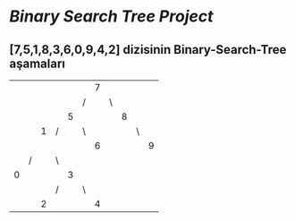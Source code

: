 # ***Binary Search Tree Project***

## [7,5,1,8,3,6,0,9,4,2] dizisinin Binary-Search-Tree aşamaları
|  |  |  |  |  |  |  |  |  |  |  |
|--|--|- |- |- |- |- |- |- |- |- |
|  |  |  |  |  |  | 7|  |  |  |  |  
|  |  |  |  |  | /|  |\ |  |  |  | 
|  |  |  |  | 5|  |  |  |8 |  |  | 
|  |  | 1| /|  |\ |  |  |  |\ |  | 
|  |  |  |  |  |  |6 |  |  |  | 9|
|  | /|  |\ |  |  |  |  |  |  |  |
| 0|  |  |  | 3|  |  |  |  |  |  |
|  |  |  | /|  |\ |  |  |  |  |  |
|  |  | 2|  |  |  |4 |  |  |  |  |